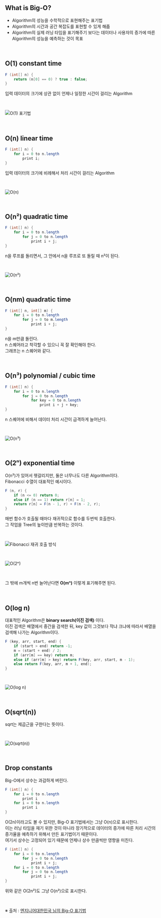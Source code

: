 ## What is Big-O?

- Algorithm의 성능을 수학적으로 표현해주는 표기법
- Algorithm의 시간과 공간 복잡도를 표현할 수 있게 해줌
- Algorithm의 실제 러닝 타임을 표기해주기 보다는 데이터나 사용자의 증가에 따른 Algorithm의 성능을 예측하는 것이 목표

</br>

## O(1) constant time

```java
F (int[] n) {
    return (n[0] == 0) ? true : false;
}
```

입력 데이터의 크기에 상관 없이 언제나 일정한 시간이 걸리는 Algorithm

</br>

![O(1) 표기법](https://user-images.githubusercontent.com/75058239/126889275-a4b4b5ad-19e8-4214-8a50-ab7083c39322.png)

</br>

## O(n) linear time

```java
F (int[] n) {
    for i = 0 to n.length
        print i;
}
```

입력 데이터의 크기에 비례해서 처리 시간이 걸리는 Algorithm

</br>

![O(n)](https://user-images.githubusercontent.com/75058239/126889279-04b2e891-00cb-4a63-8a2f-bee0c04fb2fd.png)

</br>

## O(n²) quadratic time

```java
F (int[] n) {
    for i = 0 to n.length
        for j = 0 to n.length
            print i + j;
}
```

n을 루프를 돌리면서, 그 안에서 n을 루프로 또 돌릴 때 n²이 된다.

</br>

![O(n²)](https://user-images.githubusercontent.com/75058239/126889284-077cf012-0734-43a5-826c-4cbf46baf9c0.png)

</br>

## O(nm) quadratic time

```java
F (int[] n, int[] m) {
    for i = 0 to n.length
        for j = 0 to m.length
            print i + j;
}
```

n을 m만큼 돌린다.  
n 스퀘어라고 착각할 수 있으니 꼭 잘 확인해야 한다.  
그래프는 n 스퀘어와 같다.

</br>

## O(n³) polynomial / cubic time

```java
F (int[] n) {
    for i = 0 to n.length
        for j = 0 to n.length
            for key = 0 to n.length
                print i + j + key;
}
```

n 스퀘어에 비해서 데이터 처리 시간이 급격하게 늘어난다.

</br>

![O(n³)](https://user-images.githubusercontent.com/75058239/126889288-4d154af2-4a39-425c-9fe2-d183773fdad0.png)

</br>

## O(2ⁿ) exponential time

O(n²)가 있어서 헷갈리지만, 둘은 너무나도 다른 Algorithm이다.  
Fibonacci 수열이 대표적인 예시이다.

```java
F (n, r) {
    if (n <= 0) return 0;
    else if (n == 1) return r[n] = 1;
    return r[n] = F(n - 1, r) + F(n - 2, r);
}
```

매번 함수가 호출될 때마다 재귀적으로 함수를 두번씩 호출한다.  
그 작업을 Tree의 높이만큼 반복하는 것이다.

</br>

![Fibonacci 재귀 호출 방식](https://user-images.githubusercontent.com/75058239/126889292-e308fe0b-b88e-42b7-975b-237560f0689e.png)

</br>

![O(2ⁿ)](https://user-images.githubusercontent.com/75058239/126889302-4492ca12-2d04-469b-aab8-90d82e55c032.png)

</br>

그 밖에 m개씩 n번 늘어난다면 **O(mⁿ)** 이렇게 표기해주면 된다.

</br>

## O(log n)

대표적인 Algorithm은 **binary search(이진 검색)** 이다.  
이진 검색은 배열에서 중간을 검색한 뒤, key 값이 그것보다 작냐 크냐에 따라서 배열을 검색해 나가는 Algorithm이다.

```java
F (key, arr, start, end) {
    if (start > end) return -1;
    m = (start + end) / 2;
    if (arr[m] == key) return m;
    else if (arr[m] > key) return F(key, arr, start, m - 1);
    else return F(key, arr, m + 1, end);
}
```

</br>

![O(log n)](https://user-images.githubusercontent.com/75058239/126889295-b58b038a-a048-47d8-93f2-252c168cf9e0.png)

</br>

## O(sqrt(n))

sqrt는 제곱근을 구한다는 뜻이다.

</br>

![O(sqrt(n))](https://user-images.githubusercontent.com/75058239/126889306-a9f30a21-0936-4bb7-acff-7b6006945e4f.png)

</br>

## Drop constants

Big-O에서 상수는 과감하게 버린다.

```java
F (int[] n) {
    for i = 0 to n.length
        print i
    for i = 0 to n.length
        print i
}
```

O(2n)이라고도 볼 수 있지만, Big-O 표기법에서는 그냥 O(n)으로 표시한다.  
이는 러닝 타임을 재기 위한 것이 아니라 장기적으로 데이터의 증가에 따른 처리 시간의 증가율을 예측하기 위해서 만든 표기법이기 때문이다.  
여기서 상수는 고정되어 있기 때문에 언제나 상수 만큼씩만 영향을 미친다.

```java
F (int[] n) {
    for i = 0 to n.length
        for j = 0 to n.length
            print i + j;
    for i = 0 to n.length
        for j = 0 to n.length
            print i + j;
}
```

위와 같은 O(2n²)도 그냥 O(n²)으로 표시한다.

</br>

※ 출처 : [엔지니어대한민국 님의 Big-O 표기법](https://www.youtube.com/watch?v=6Iq5iMCVsXA&ab_channel=%EC%97%94%EC%A7%80%EB%8B%88%EC%96%B4%EB%8C%80%ED%95%9C%EB%AF%BC%EA%B5%AD)

